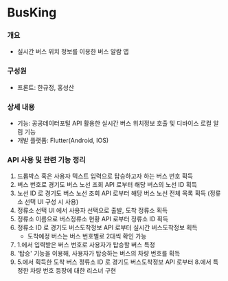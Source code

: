 # BusKing

### 개요
 - 실시간 버스 위치 정보를 이용한 버스 알람 앱
### 구성원
 - 프론트: 한규정, 홍성산
### 상세 내용
 - 기능: 공공데이터포털 API 활용한 실시간 버스 위치정보 호출 및 디바이스 로컬 알림 기능
 - 개발 플랫폼: Flutter(Android, IOS)

### API 사용 및 관련 기능 정리
1. 드롭박스 혹은 사용자 텍스트 입력으로 탑승하고자 하는 버스 번호 획득
2. 버스 번호로 경기도 버스 노선 조회 API 로부터 해당 버스의 노선 ID 획득
3. 노선 ID 로 경기도 버스 노선 조회 API 로부터 해당 버스 노선 전체 목록 획득 (정류소 선택 UI 구성 시 사용)
4. 정류소 선택 UI 에서 사용자 선택으로 출발, 도착 정류소 획득
5. 정류소 이름으로 버스정류소 현황 API 로부터 정류소 ID 획득
6. 정류소 ID 로 경기도 버스도착정보 API 로부터 실시간 버스도착정보 획득
    - 도착예정 버스는 버스 번호별로 2대씩 확인 가능
7. 1.에서 입력받은 버스 번호로 사용자가 탑승할 버스 특정
8. '탑승' 기능을 이용해, 사용자가 탑승하는 버스의 차량 번호를 획득
9. 5.에서 획득한 도착 버스 정류소 ID 로 경기도 버스도착정보 API 로부터 8.에서 특정한 차량 번호 등장에 대한 리스너 구현
